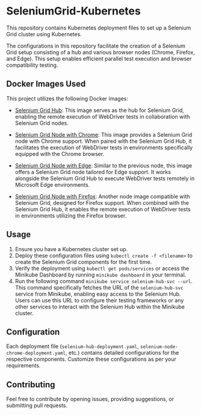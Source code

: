 # SeleniumGrid-Kubernetes

This repository contains Kubernetes deployment files to set up a Selenium Grid cluster using Kubernetes.

The configurations in this repository facilitate the creation of a Selenium Grid setup consisting of a hub and various browser nodes (Chrome, Firefox, and Edge). This setup enables efficient parallel test execution and browser compatibility testing.

## Docker Images Used

This project utilizes the following Docker images:

- [Selenium Grid Hub](https://hub.docker.com/r/selenium/hub): This image serves as the hub for Selenium Grid, enabling the remote execution of WebDriver tests in collaboration with Selenium Grid nodes.

- [Selenium Grid Node with Chrome](https://hub.docker.com/r/selenium/node-chrome): This image provides a Selenium Grid node with Chrome support. When paired with the Selenium Grid Hub, it facilitates the execution of WebDriver tests in environments specifically equipped with the Chrome browser.

- [Selenium Grid Node with Edge](https://hub.docker.com/r/selenium/node-edge): Similar to the previous node, this image offers a Selenium Grid node tailored for Edge support. It works alongside the Selenium Grid Hub to execute WebDriver tests remotely in Microsoft Edge environments.

- [Selenium Grid Node with Firefox](https://hub.docker.com/r/selenium/node-firefox): Another node image compatible with Selenium Grid, designed for Firefox support. When combined with the Selenium Grid Hub, it enables the remote execution of WebDriver tests in environments utilizing the Firefox browser.

## Usage

1. Ensure you have a Kubernetes cluster set up.
2. Deploy these configuration files using `kubectl create -f <filename>` to create the Selenium Grid components for the first time.
3. Verify the deployment using `kubectl get pods/services` or access the Minikube Dashboard by running `minikube dashboard` in your terminal.
4. Run the following command `minikube service selenium-hub-svc --url`. This command specifically fetches the URL of the `selenium-hub-svc` service from Minikube, enabling easy access to the Selenium Hub. Users can use this URL to configure their testing frameworks or any other services to interact with the Selenium Hub within the Minikube cluster.

## Configuration

Each deployment file (`selenium-hub-deployment.yaml`, `selenium-node-chrome-deployment.yaml`, etc.) contains detailed configurations for the respective components. Customize these configurations as per your requirements.

## Contributing

Feel free to contribute by opening issues, providing suggestions, or submitting pull requests.